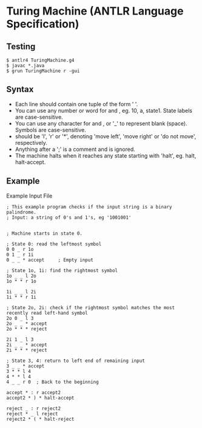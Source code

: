 Turing Machine (ANTLR Language Specification)
=============================================


Testing
-------

	$ antlr4 TuringMachine.g4 
	$ javac *.java
	$ grun TuringMachine r -gui


Syntax
------

- Each line should contain one tuple of the form '<current state> <current symbol> <new symbol> <direction> <new state>'.
- You can use any number or word for <current state> and <new state>, eg. 10, a, state1. State labels are case-sensitive.
- You can use any character for <current symbol> and <new symbol>, or '_' to represent blank (space). Symbols are case-sensitive.
- <direction> should be 'l', 'r' or '*', denoting 'move left', 'move right' or 'do not move', respectively.
- Anything after a ';' is a comment and is ignored.
- The machine halts when it reaches any state starting with 'halt', eg. halt, halt-accept.


Example
-------

Example Input File

	; This example program checks if the input string is a binary palindrome.
	; Input: a string of 0's and 1's, eg '1001001'
	
	
	; Machine starts in state 0.
	
	; State 0: read the leftmost symbol
	0 0 _ r 1o
	0 1 _ r 1i
	0 _ _ * accept     ; Empty input
	
	; State 1o, 1i: find the rightmost symbol
	1o _ _ l 2o
	1o * * r 1o
	
	1i _ _ l 2i
	1i * * r 1i
	
	; State 2o, 2i: check if the rightmost symbol matches the most recently read left-hand symbol
	2o 0 _ l 3
	2o _ _ * accept
	2o * * * reject
	
	2i 1 _ l 3
	2i _ _ * accept
	2i * * * reject
	
	; State 3, 4: return to left end of remaining input
	3 _ _ * accept
	3 * * l 4
	4 * * l 4
	4 _ _ r 0  ; Back to the beginning
	
	accept * : r accept2
	accept2 * ) * halt-accept
	
	reject _ : r reject2
	reject * _ l reject
	reject2 * ( * halt-reject

